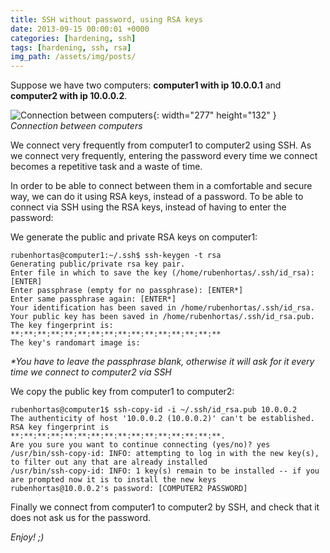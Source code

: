 ```yaml
---
title: SSH without password, using RSA keys
date: 2013-09-15 00:00:01 +0000
categories: [hardening, ssh]
tags: [hardening, ssh, rsa]
img_path: /assets/img/posts/
---
```


Suppose we have two computers: **computer1 with ip 10.0.0.1** and **computer2 with ip 10.0.0.2**.

![Connection between computers](sshrsa.png){: width="277" height="132" }
_Connection between computers_

We connect very frequently from computer1 to computer2 using SSH.
As we connect very frequently, entering the password every time we connect becomes a repetitive task and a waste of time.

In order to be able to connect between them in a comfortable and secure way, we can do it using RSA keys, instead of a password.
To be able to connect via SSH using the RSA keys, instead of having to enter the password:

We generate the public and private RSA keys on computer1:

```shell
rubenhortas@computer1:~/.ssh$ ssh-keygen -t rsa
Generating public/private rsa key pair.
Enter file in which to save the key (/home/rubenhortas/.ssh/id_rsa): [ENTER]
Enter passphrase (empty for no passphrase): [ENTER*]
Enter same passphrase again: [ENTER*]
Your identification has been saved in /home/rubenhortas/.ssh/id_rsa.
Your public key has been saved in /home/rubenhortas/.ssh/id_rsa.pub.
The key fingerprint is:
**:**:**:**:**:**:**:**:**:**:**:**:**:**:**:**
The key's randomart image is: 
```

_*You have to leave the passphrase blank, otherwise it will ask for it every time we connect to computer2 via SSH_

We copy the public key from computer1 to computer2:

```shell
rubenhortas@computer1$ ssh-copy-id -i ~/.ssh/id_rsa.pub 10.0.0.2
The authenticity of host '10.0.0.2 (10.0.0.2)' can't be established.
RSA key fingerprint is **:**:**:**:**:**:**:**:**:**:**:**:**:**:**:**.
Are you sure you want to continue connecting (yes/no)? yes
/usr/bin/ssh-copy-id: INFO: attempting to log in with the new key(s), to filter out any that are already installed
/usr/bin/ssh-copy-id: INFO: 1 key(s) remain to be installed -- if you are prompted now it is to install the new keys
rubenhortas@10.0.0.2's password: [COMPUTER2 PASSWORD]
```

Finally we connect from computer1 to computer2 by SSH, and check that it does not ask us for the password.

_Enjoy! ;)_